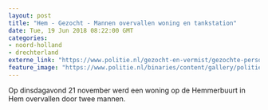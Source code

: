 ```yaml
---
layout: post
title: "Hem - Gezocht - Mannen overvallen woning en tankstation"
date: Tue, 19 Jun 2018 08:22:00 GMT
categories: 
- noord-holland 
- drechterland 
externe_link: "https://www.politie.nl/gezocht-en-vermist/gezochte-personen/2018/juni/04-woningoverval-hem.html"
feature_image: "https://www.politie.nl/binaries/content/gallery/politie/stockfotos/algemeen/voordeur.jpg"
---
```


Op dinsdagavond 21 november werd een woning op de Hemmerbuurt in Hem overvallen door twee mannen.
